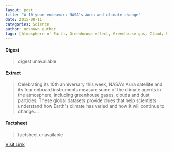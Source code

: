 ```yaml
---
layout: post
title: "A 10-year endeavor: NASA's Aura and climate change"
date: 2015-08-11
categories: Science
author: unknown author
tags: [Atmosphere of Earth, Greenhouse effect, Greenhouse gas, Cloud, Earth, Troposphere, Meteorology, Atmospheric sciences, Physical geography, Environmental science, Physical sciences, Climatology, Sky, Nature, Applied and interdisciplinary physics, Earth sciences, Featured]
---
```



#### Digest
>digest unavailable

#### Extract
>Celebrating its 10th anniversary this week, NASA's Aura satellite and its four onboard instruments measure some of the climate agents in the atmosphere, including greenhouse gases, clouds and dust particles. These global datasets provide clues that help scientists understand how Earth's climate has varied and how it will continue to change....

#### Factsheet
>factsheet unavailable

[Visit Link](http://feeds.sciencedaily.com/~r/sciencedaily/~3/Or_dKVgKSwg/140718102727.htm)


